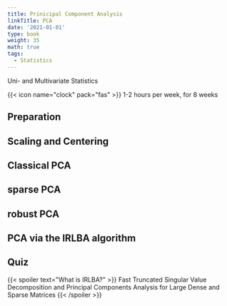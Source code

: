 ```yaml
---
title: Prinicipal Component Analysis
linkTitle: PCA
date: '2021-01-01'
type: book
weight: 35
math: true
tags:
  - Statistics
---
```

Uni- and Multivariate Statistics

<!--more-->

{{< icon name="clock" pack="fas" >}} 1-2 hours per week, for 8 weeks



## Preparation

## Scaling and Centering

## Classical PCA

## sparse PCA

## robust PCA

## PCA via the IRLBA algorithm
## Quiz

{{< spoiler text="What is IRLBA?" >}}
Fast Truncated Singular Value Decomposition and Principal Components Analysis for Large Dense and Sparse Matrices
{{< /spoiler >}}

